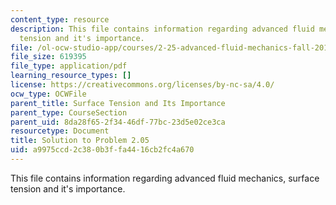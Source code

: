 ```yaml
---
content_type: resource
description: This file contains information regarding advanced fluid mechanics, surface
  tension and it's importance.
file: /ol-ocw-studio-app/courses/2-25-advanced-fluid-mechanics-fall-2013/a9975ccd2c380b3ffa4416cb2fc4a670_MIT2_25F13_Solution2.05.pdf
file_size: 619395
file_type: application/pdf
learning_resource_types: []
license: https://creativecommons.org/licenses/by-nc-sa/4.0/
ocw_type: OCWFile
parent_title: Surface Tension and Its Importance
parent_type: CourseSection
parent_uid: 8da28f65-2f34-46df-77bc-23d5e02ce3ca
resourcetype: Document
title: Solution to Problem 2.05
uid: a9975ccd-2c38-0b3f-fa44-16cb2fc4a670
---
```

This file contains information regarding advanced fluid mechanics, surface tension and it's importance.